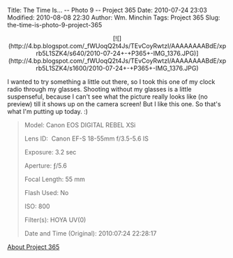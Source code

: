 Title: The Time Is... -- Photo 9 -- Project 365
Date: 2010-07-24 23:03
Modified: 2010-08-08 22:30
Author: Wm. Minchin
Tags: Project 365
Slug: the-time-is-photo-9-project-365

<div class="separator" style="clear: both; text-align: center;">

<p>
[![](http://4.bp.blogspot.com/_fWUoqQ2t4Js/TEvCoyRwtzI/AAAAAAAABdE/xprb5L1SZK4/s640/2010-07-24+-+P365+-IMG_1376.JPG)](http://4.bp.blogspot.com/_fWUoqQ2t4Js/TEvCoyRwtzI/AAAAAAAABdE/xprb5L1SZK4/s1600/2010-07-24+-+P365+-IMG_1376.JPG)

</div>

I wanted to try something a little out there, so I took this one of my
clock radio through my glasses. Shooting without my glasses is a little
suspenseful, because I can't see what the picture really looks like (no
preview) till it shows up on the camera screen! But I like this one. So
that's what I'm putting up today. :)

> 
> <span style="color: #666666;">Model: </span>Canon EOS DIGITAL REBEL
> XSi
>
> <span style="color: #666666;">Lens ID: </span> Canon EF-S 18-55mm
> f/3.5-5.6 IS
>
> <span style="color: #666666;">Exposure: </span>3.2 sec
>
> <span style="color: #666666;">Aperture: </span>ƒ/5.6
>
> <span style="color: #666666;">Focal Length: </span>55 mm
>
> <span style="color: #666666;">Flash Used: </span>No
>
> <span style="color: #666666;">ISO: </span>800
>
> <span style="color: #666666;">Filter(s): </span>HOYA UV(0)
>
> <span style="color: #666666;">Date and Time
> (Original): </span>2010:07:24 22:28:17
>
> <p>

[About Project
365](http://blog.minchin.ca/2010/07/project-365-introduction.html)

